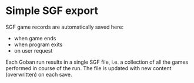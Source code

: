# Simple SGF export

SGF game records are automatically saved here:
* when game ends
* when program exits
* on user request

Each Goban run results in a single SGF file, i.e. a collection of all the games performed in course of the run.
The file is updated with new content (overwritten) on each save.


